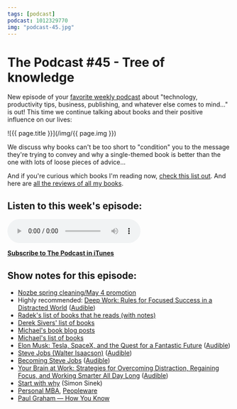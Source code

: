```yaml
---
tags: [podcast]
podcast: 1012329770
img: "podcast-45.jpg"
---
```


# The Podcast #45 - Tree of knowledge

New episode of your [favorite weekly podcast][p] about "technology, productivity tips, business, publishing, and whatever else comes to mind..." is out! This time we continue talking about books and their positive influence on our lives:

<!--More-->

![{{ page.title }}](/img/{{ page.img }})

We discuss why books can't be too short to "condition" you to the message they're trying to convey and why a single-themed book is better than the one with lots of loose pieces of advice...

And if you're curious which books I'm reading now, [check this list out](/reading). And here are [all the reviews of all my books](/books). 

## Listen to this week's episode:

<audio controls>
<source src="https://files.nozbe.com/podcast/045.mp3" type="audio/mpeg">
</audio>

**[Subscribe to The Podcast in iTunes][i]**

## Show notes for this episode:

  * [Nozbe spring cleaning/May 4 promotion](https://nozbe.com/blog/starwars/)
  * Highly recommended: [Deep Work: Rules for Focused Success in a Distracted World](http://www.amazon.com/Deep-Work-Focused-Success-Distracted/dp/1455586692) ([Audible](http://www.audible.com/pd/Self-Development/Deep-Work-Audiobook/B0189PX1RQ))
  * [Radek's list of books that he reads (with notes)](http://radex.io/books/)
  * [Derek Sivers' list of books](https://sivers.org/book)
  * [Michael's book blog posts](/books)
  * [Michael's list of books](/reading)
  * [Elon Musk: Tesla, SpaceX, and the Quest for a Fantastic Future](http://www.amazon.com/Elon-Musk-SpaceX-Fantastic-Future/dp/0062301233) ([Audible](http://www.audible.com/pd/Bios-Memoirs/Elon-Musk-Audiobook/B00UX8ODPM))
  * [Steve Jobs (Walter Isaacson)](http://www.amazon.com/Steve-Jobs-Walter-Isaacson/dp/1501127624/) ([Audible](http://www.audible.com/pd/Bios-Memoirs/Steve-Jobs-Audiobook/B005V0QI82/))
  * [Becoming Steve Jobs](http://www.amazon.com/Becoming-Steve-Jobs-Evolution-Visionary/dp/0385347405) ([Audible](https://www.google.pl/url?sa=t&rct=j&q=&esrc=s&source=web&cd=1&cad=rja&uact=8&ved=0ahUKEwjFl5_c4sDMAhWDFywKHZuQCNUQFggpMAA&url=http%3A%2F%2Fwww.audible.com%2Fpd%2FBios-Memoirs%2FBecoming-Steve-Jobs-Audiobook%2FB00R8HJRZM&usg=AFQjCNEGfl21H8Ilfunhp9yAh2Ejkn7pEQ))
  * [Your Brain at Work: Strategies for Overcoming Distraction, Regaining Focus, and Working Smarter All Day Long](http://www.amazon.com/Your-Brain-Work-Strategies-Distraction/dp/0061771295/) ([Audible](http://www.audible.com/pd/Business/Your-Brain-at-Work-Audiobook/B004S3GJYQ/))
  * [Start with why](https://www.startwithwhy.com/) (Simon Sinek)
  * [Personal MBA](http://www.amazon.com/Personal-MBA-Master-Art-Business/dp/1591845572), [Peopleware](http://www.amazon.com/Peopleware-Productive-Projects-Teams-3rd/dp/0321934113/ref=sr_1_1?s=books&ie=UTF8&qid=1462377014&sr=1-1&keywords=peopleware)
  * [Paul Graham — How You Know](http://www.paulgraham.com/know.html)

[e]: /podcast-45
[p]: /podcast
[n]: https://michael.gratis/nozbe
[r]: https://michael.gratis/radex
[i]: https://michael.gratis/thepodcast